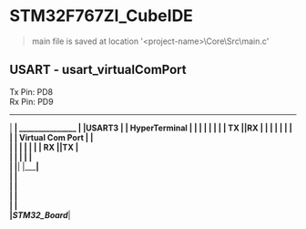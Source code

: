 
# STM32F767ZI_CubeIDE

> main file is saved at location '\<project-name>\Core\Src\main.c'

## USART - usart_virtualComPort
Tx Pin: PD8  
Rx Pin: PD9  
   _________________________   
  |           ______________|                       _______________
  |          |USART3        |                      | HyperTerminal |
  |          |              |                      |               |
  |          |           TX |______________________|RX             |
  |          |              |                      |               |
  |          |              |  Virtual Com Port    |               |             
  |          |              |                      |               |
  |          |           RX |______________________|TX             |          
  |          |              |                      |               |           
  |          |______________|                      |_______________|          
  |                         |                       
  |                         |                    
  |                         |                      
  |                         |                      
  |_STM32_Board_____________|                      
